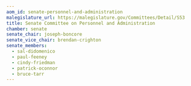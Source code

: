 ```yaml
---
aom_id: senate-personnel-and-administration
malegislature_url: https://malegislature.gov/Committees/Detail/S53
title: Senate Committee on Personnel and Administration
chamber: senate
senate_chair: joseph-boncore
senate_vice_chair: brendan-crighton
senate_members:
  - sal-didomenico
  - paul-feeney
  - cindy-friedman
  - patrick-oconnor
  - bruce-tarr
---
```

